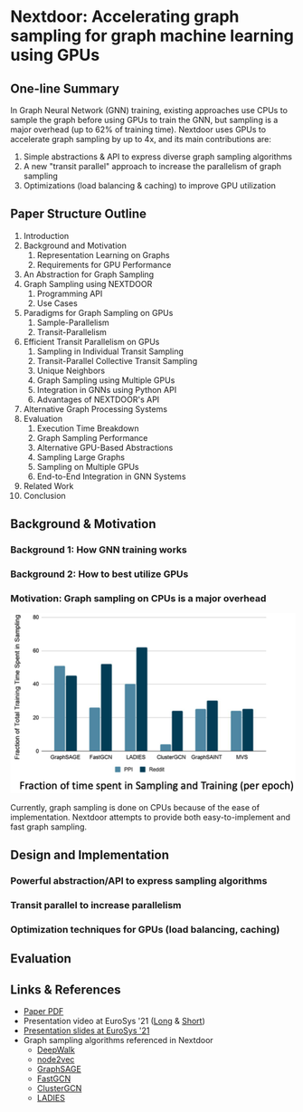 # Nextdoor: Accelerating graph sampling for graph machine learning using GPUs

## One-line Summary

In Graph Neural Network \(GNN\) training, existing approaches use CPUs to sample the graph before using GPUs to train the GNN, but sampling is a major overhead \(up to 62% of training time\). Nextdoor uses GPUs to accelerate graph sampling by up to 4x, and its main contributions are:

1. Simple abstractions & API to express diverse graph sampling algorithms
2. A new "transit parallel" approach to increase the parallelism of graph sampling
3. Optimizations \(load balancing & caching\) to improve GPU utilization

## Paper Structure Outline

1. Introduction
2. Background and Motivation
   1. Representation Learning on Graphs
   2. Requirements for GPU Performance
3. An Abstraction for Graph Sampling
4. Graph Sampling using NEXTDOOR
   1. Programming API
   2. Use Cases
5. Paradigms for Graph Sampling on GPUs
   1. Sample-Parallelism
   2. Transit-Parallelism
6. Efficient Transit Parallelism on GPUs
   1. Sampling in Individual Transit Sampling
   2. Transit-Parallel Collective Transit Sampling
   3. Unique Neighbors
   4. Graph Sampling using Multiple GPUs
   5. Integration in GNNs using Python API
   6. Advantages of NEXTDOOR's API
7. Alternative Graph Processing Systems
8. Evaluation
   1. Execution Time Breakdown
   2. Graph Sampling Performance
   3. Alternative GPU-Based Abstractions
   4. Sampling Large Graphs
   5. Sampling on Multiple GPUs
   6. End-to-End Integration in GNN Systems
9. Related Work
10. Conclusion

## Background & Motivation

### Background 1: How GNN training works

### Background 2: How to best utilize GPUs

### Motivation: Graph sampling on CPUs is a major overhead

![Existing implementations spend as much as 62% of the training time on graph sampling](../../.gitbook/assets/screen-shot-2021-08-13-at-1.45.24-pm.png)

Currently, graph sampling is done on CPUs because of the ease of implementation. Nextdoor attempts to provide both easy-to-implement and fast graph sampling.

## Design and Implementation

### Powerful abstraction/API to express sampling algorithms

### Transit parallel to increase parallelism

### Optimization techniques for GPUs \(load balancing, caching\)

## Evaluation





## Links & References

* [Paper PDF](https://marcoserafini.github.io/projects/nextdoor/nextdoor.pdf)
* Presentation video at EuroSys '21 \([Long](https://www.youtube.com/watch?v=GsffY0j6tVE&list=PLzDuHU-z7gNjuSbEYCFXZtWAl3nAdNF2f&index=19) & [Short](https://www.youtube.com/watch?v=lwB7KcMIpkQ&list=PLzDuHU-z7gNghxOWGcdLK_xWtqHjxaYTm&index=19)\)
* [Presentation slides at EuroSys '21](https://2021.eurosys.org/docs/presentations/6-Jangda%20-%20Abhinav%20Jangda.pdf)
* Graph sampling algorithms referenced in Nextdoor
  * [DeepWalk](https://arxiv.org/pdf/1403.6652.pdf)
  * [node2vec](https://arxiv.org/pdf/1607.00653.pdf)
  * [GraphSAGE](https://arxiv.org/pdf/1706.02216.pdf)
  * [FastGCN](https://arxiv.org/pdf/1801.10247.pdf)
  * [ClusterGCN](https://arxiv.org/pdf/1905.07953.pdf)
  * [LADIES](https://arxiv.org/pdf/1911.07323.pdf)


